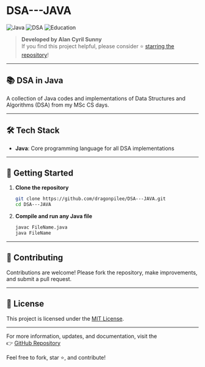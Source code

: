 # DSA---JAVA

![Java](https://img.shields.io/badge/Language-Java-red)
![DSA](https://img.shields.io/badge/DSA-Algorithms-blue)
![Education](https://img.shields.io/badge/Use-Academic-green)

> **Developed by Alan Cyril Sunny**  
> If you find this project helpful, please consider ⭐ [starring the repository](https://github.com/dragonpilee/DSA---JAVA)!

---

## 📚 DSA in Java

A collection of Java codes and implementations of Data Structures and Algorithms (DSA) from my MSc CS days.

---

## 🛠️ Tech Stack

- **Java**: Core programming language for all DSA implementations

---

## 🚀 Getting Started

1. **Clone the repository**
   ```bash
   git clone https://github.com/dragonpilee/DSA---JAVA.git
   cd DSA---JAVA
   ```

2. **Compile and run any Java file**
   ```bash
   javac FileName.java
   java FileName
   ```

---

## 🤝 Contributing

Contributions are welcome! Please fork the repository, make improvements, and submit a pull request.

---

## 📄 License

This project is licensed under the [MIT License](LICENSE).

---

For more information, updates, and documentation, visit the  
👉 [GitHub Repository](https://github.com/dragonpilee/DSA---JAVA)

Feel free to fork, star ⭐, and contribute!
